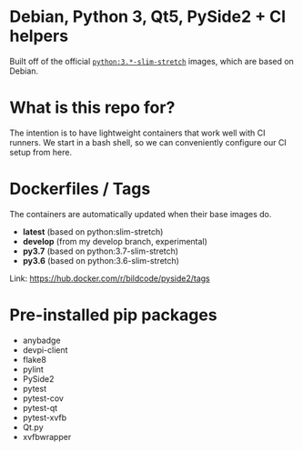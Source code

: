 # Debian, Python 3, Qt5, PySide2 + CI helpers
Built off of the official [`python:3.*-slim-stretch`](https://hub.docker.com/_/python) images, which are based on Debian. 

# What is this repo for?
The intention is to have lightweight containers that work well with CI runners.
We start in a bash shell, so we can 
conveniently configure our CI setup from here.

# Dockerfiles / Tags
The containers are automatically updated when their base images do.
* **latest** (based on python:slim-stretch)
* **develop** (from my develop branch, experimental)
* **py3.7** (based on python:3.7-slim-stretch)
* **py3.6** (based on python:3.6-slim-stretch)

Link: https://hub.docker.com/r/bildcode/pyside2/tags

# Pre-installed pip packages
* anybadge
* devpi-client
* flake8
* pylint
* PySide2
* pytest
* pytest-cov
* pytest-qt
* pytest-xvfb
* Qt.py
* xvfbwrapper
